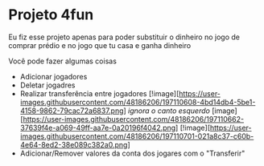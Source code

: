 # Projeto 4fun

Eu fiz esse projeto apenas para poder substituir o dinheiro no jogo de comprar prédio e no jogo que tu casa e ganha dinheiro

Você pode fazer algumas coisas
* Adicionar jogadores
* Deletar jogadres
* Realizar transferência entre jogadores
[!image][https://user-images.githubusercontent.com/48186206/197110608-4bd14db4-5be1-4158-9862-79cac72a6837.png]
_ignora o canto esquerdo_
[image][https://user-images.githubusercontent.com/48186206/197110662-37639f4e-a069-49ff-aa7e-0a20196f4042.png]
[!image][https://user-images.githubusercontent.com/48186206/197110701-021a8c37-c60b-4e64-8ed2-38e089c382a0.png]
* Adicionar/Remover valores da conta dos jogares com o "Transferir"
